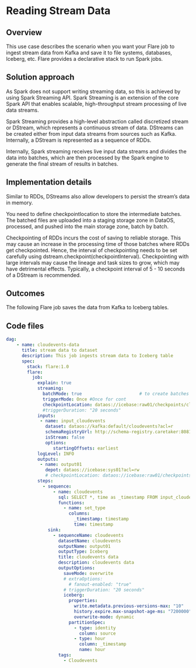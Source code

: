 # Reading Stream Data 

## Overview

This use case describes the scenario when you want your Flare job to ingest  stream data  from  Kafka and save it to file systems, databases, Iceberg, etc. Flare provides a declarative stack to run Spark jobs.

## Solution approach

As Spark does not support writing streaming data, so this is achieved by using Spark Streaming API.
Spark Streaming is an extension of the core Spark API that enables scalable, high-throughput stream processing of live data streams. 

Spark Streaming provides a high-level abstraction called discretized stream or DStream, which represents a continuous stream of data. DStreams can be created either from input data streams from sources such as Kafka. Internally, a DStream is represented as a sequence of RDDs.

Internally, Spark streaming  receives live input data streams and divides the data into batches, which are then processed by the Spark engine to generate the final stream of results in batches. 

## Implementation details 

Similar to RDDs, DStreams also allow developers to persist the stream’s data in memory. 

You need to define checkpointlocation to store the intermediate batches. The batched files are uploaded into a staging storage zone in DataOS, processed, and pushed into the main storage zone, batch by batch. 

Checkpointing of RDDs incurs the cost of saving to reliable storage. This may cause an increase in the processing time of those batches where RDDs get checkpointed. Hence, the interval of checkpointing needs to be set carefully using dstream.checkpoint(checkpointInterval). Checkpointing with large intervals may  cause the lineage and task sizes to grow, which may have detrimental effects. Typically, a checkpoint interval of 5 - 10 seconds of a DStream is recommended.


## Outcomes
The following Flare job saves the data from Kafka to Iceberg tables.

## Code files

```yaml
dag:
    - name: cloudevents-data
      title: stream data to dataset
      description: This job ingests stream data to Iceberg table
      spec:
        stack: flare:1.0
        flare:
          job:
            explain: true
            streaming:
              batchMode: true                      # to create batches
              triggerMode: Once #Once for cont
              checkpointLocation: dataos://icebase:raw01/checkpoints/cloudevents/ce01?acl=rw       
              #triggerDuration: "20 seconds"
            inputs:
             - name: input_cloudevents
               dataset: dataos://kafka:default/cloudevents?acl=r
               schemaRegistryUrl: http://schema-registry.caretaker:8081
               isStream: false
               options:
                  startingOffsets: earliest
            logLevel: INFO
            outputs:
             - name: output01
               depot: dataos://icebase:sys01?acl=rw
               # checkpointLocation: dataos://icebase:raw01/checkpoints/cloudevents/cedev01?acl=rw
            steps:
              - sequence:
                  - name: cloudevents
                    sql: SELECT *, time as _timestamp FROM input_cloudevents
                    functions:
                      - name: set_type
                        columns:
                          _timestamp: timestamp
                          time: timestamp
                sink:
                  - sequenceName: cloudevents
                    datasetName: cloudevents
                    outputName: output01
                    outputType: Iceberg
                    title: cloudevents data
                    description: cloudevents data
                    outputOptions:
                      saveMode: overwrite
                      # extraOptions:
                        # fanout-enabled: "true"
                      # triggerDuration: "20 seconds"
                      iceberg:
                        properties:
                          write.metadata.previous-versions-max: "10"
                          history.expire.max-snapshot-age-ms: "7200000"
                          overwrite-mode: dynamic
                        partitionSpec:
                          - type: identity
                            column: source
                          - type: hour
                            column: _timestamp
                            name: hour
                    tags:
                      - Cloudevents
```